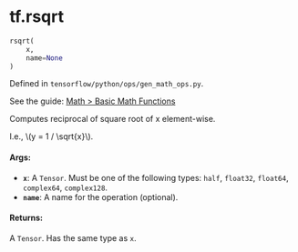 <div itemscope itemtype="http://developers.google.com/ReferenceObject">
<meta itemprop="name" content="tf.rsqrt" />
</div>

# tf.rsqrt

``` python
rsqrt(
    x,
    name=None
)
```



Defined in `tensorflow/python/ops/gen_math_ops.py`.

See the guide: [Math > Basic Math Functions](../../../api_guides/python/math_ops.md#Basic_Math_Functions)

Computes reciprocal of square root of x element-wise.

I.e., \\(y = 1 / \sqrt{x}\\).

#### Args:

* <b>`x`</b>: A `Tensor`. Must be one of the following types: `half`, `float32`, `float64`, `complex64`, `complex128`.
* <b>`name`</b>: A name for the operation (optional).


#### Returns:

A `Tensor`. Has the same type as `x`.